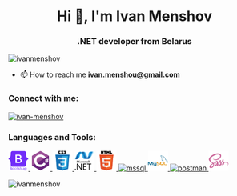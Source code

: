 <h1 align="center">Hi 👋, I'm Ivan Menshov</h1>
<h3 align="center">.NET developer from Belarus</h3>

<p align="left"> <img src="https://komarev.com/ghpvc/?username=ivanmenshov&label=Profile%20views&color=0e75b6&style=flat" alt="ivanmenshov" /> </p>

- 📫 How to reach me **ivan.menshou@gmail.com**

<h3 align="left">Connect with me:</h3>
<p align="left">
<a href="https://linkedin.com/in/ivan-menshov" target="blank"><img align="center" src="https://cdn.jsdelivr.net/npm/simple-icons@3.0.1/icons/linkedin.svg" alt="ivan-menshov" height="30" width="40" /></a>
</p>

<h3 align="left">Languages and Tools:</h3>
<p align="left"> <a href="https://getbootstrap.com" target="_blank"> <img src="https://raw.githubusercontent.com/devicons/devicon/master/icons/bootstrap/bootstrap-plain-wordmark.svg" alt="bootstrap" width="40" height="40"/> </a> <a href="https://www.w3schools.com/cs/" target="_blank"> <img src="https://raw.githubusercontent.com/devicons/devicon/master/icons/csharp/csharp-original.svg" alt="csharp" width="40" height="40"/> </a> <a href="https://www.w3schools.com/css/" target="_blank"> <img src="https://raw.githubusercontent.com/devicons/devicon/master/icons/css3/css3-original-wordmark.svg" alt="css3" width="40" height="40"/> </a> <a href="https://dotnet.microsoft.com/" target="_blank"> <img src="https://raw.githubusercontent.com/devicons/devicon/master/icons/dot-net/dot-net-original-wordmark.svg" alt="dotnet" width="40" height="40"/> </a> <a href="https://www.w3.org/html/" target="_blank"> <img src="https://raw.githubusercontent.com/devicons/devicon/master/icons/html5/html5-original-wordmark.svg" alt="html5" width="40" height="40"/> </a> <a href="https://www.microsoft.com/en-us/sql-server" target="_blank"> <img src="https://cdn.worldvectorlogo.com/logos/microsoft-sql-server.svg" alt="mssql" width="40" height="40"/> </a> <a href="https://www.mysql.com/" target="_blank"> <img src="https://raw.githubusercontent.com/devicons/devicon/master/icons/mysql/mysql-original-wordmark.svg" alt="mysql" width="40" height="40"/> </a> <a href="https://postman.com" target="_blank"> <img src="https://www.vectorlogo.zone/logos/getpostman/getpostman-icon.svg" alt="postman" width="40" height="40"/> </a> <a href="https://sass-lang.com" target="_blank"> <img src="https://raw.githubusercontent.com/devicons/devicon/master/icons/sass/sass-original.svg" alt="sass" width="40" height="40"/> </a> </p>

<p><img align="center" src="https://github-readme-stats.vercel.app/api/top-langs?username=ivanmenshov&show_icons=true&locale=en&layout=compact" alt="ivanmenshov" /></p>

<!--### Hello, I'm Ivan Menshov 👋

#### 📫 How to reach me:

<a href="https://www.linkedin.com/in/ivan-menshov/"><img src="https://img.shields.io/badge/linkedin-%230077B5.svg?&style=for-the-badge&logo=linkedin&logoColor=white" /></a>&nbsp;&nbsp;&nbsp;&nbsp;
<a href="mailto:ivan.menshou@gmail.com"><img src="https://img.shields.io/badge/gmail-%23D14836.svg?&style=for-the-badge&logo=gmail&logoColor=white" /></a>&nbsp;&nbsp;&nbsp;&nbsp;
<hr>

### Tools & Technologies
<img src="https://img.shields.io/badge/html5%20-%23e34f26.svg?&style=for-the-badge&logo=html5&logoColor=white" />&nbsp;&nbsp;
<img src="https://img.shields.io/badge/css3%20-%231572B6.svg?&style=for-the-badge&logo=css3&logoColor=white" />&nbsp;&nbsp;
<img src="https://img.shields.io/badge/-Git-black?style=flat-square&logo=git&link=https://github.com/imickovski">
<img src="https://img.shields.io/badge/-GitHub-181717?style=flat-square&logo=github&link=https://github.com/imickovski">

 <p align='left'>
   <a href="#"><img src="https://visitor-badge.glitch.me/badge?page_id=IvanMenshov.IvanMenshov"></a>
 </p>
 -->

<!--
**IvanMenshov/IvanMenshov** is a ✨ _special_ ✨ repository because its `README.md` (this file) appears on your GitHub profile.

Here are some ideas to get you started:

- 🔭 I’m currently working on ...
- 🌱 I’m currently learning ...
- 👯 I’m looking to collaborate on ...
- 🤔 I’m looking for help with ...
- 💬 Ask me about ...
- 📫 How to reach me: ...
- 😄 Pronouns: ...
- ⚡ Fun fact: ...
-->
